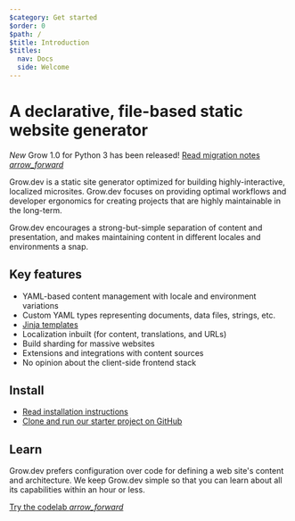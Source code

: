 ```yaml
---
$category: Get started
$order: 0
$path: /
$title: Introduction
$titles:
  nav: Docs
  side: Welcome
---
```

# A declarative, file-based static website generator


<div class="banner">
  <em>New</em>
  Grow 1.0 for Python 3 has been released! <a href="[url('/content/migration/1.0.0.md')]">Read migration notes <i class="material-icons">arrow_forward</i></a>
</div>

Grow.dev is a static site generator optimized for building highly-interactive,
localized microsites. Grow.dev focuses on providing optimal workflows and
developer ergonomics for creating projects that are highly maintainable in the
long-term.

Grow.dev encourages a strong-but-simple separation of content and presentation,
and makes maintaining content in different locales and environments a snap.

## Key features

- YAML-based content management with locale and environment variations
- Custom YAML types representing documents, data files, strings, etc.
- [Jinja templates](https://jinja.palletsprojects.com/)
- Localization inbuilt (for content, translations, and URLs)
- Build sharding for massive websites
- Extensions and integrations with content sources
- No opinion about the client-side frontend stack

## Install

- [Read installation instructions]([url('/content/docs/get-started/install.md')])
- [Clone and run our starter project on GitHub](https://github.com/grow/starter)

## Learn

Grow.dev prefers configuration over code for defining a web site's content and
architecture. We keep Grow.dev simple so that you can learn about all its
capabilities within an hour or less.

<a href="/codelab/" class="button button--lg button--icon-end">
  Try the codelab
  <i class="material-icons">arrow_forward</i>
</a>
